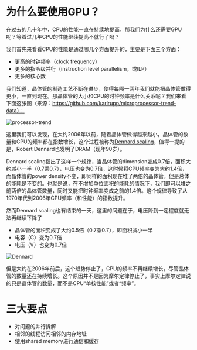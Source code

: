 # 为什么要使用GPU？

在过去的几十年中，CPU的性能一直在持续地提高，那我们为什么还需要GPU呢？等着过几年CPU的性能继续提高不就行了吗？

我们首先来看看CPU的性能是通过哪几个方面提升的，主要是下面三个方面：

* 更高的时钟频率（clock frequency）
* 更多的指令级并行（instruction level parallelism，或ILP）
* 更多的核心数

我们知道，晶体管的制造工艺不断在进步，使得每隔一两年我们就能把晶体管做得更小，一直到现在。那晶体管的大小和CPU的时钟频率是什么关系呢？我们来看下面这张图（来源：https://github.com/karlrupp/microprocessor-trend-data）：

![processor-trend](https://www.karlrupp.net/wp-content/uploads/2018/02/42-years-processor-trend.png)

这里我们可以发现，在大约2006年以前，随着晶体管做得越来越小，晶体管的数量和CPU的频率都在指数增长，这个过程被称为[Dennard scaling](https://en.wikipedia.org/wiki/Dennard_scaling)，值得一提的是，Robert Dennard也发明了DRAM（现年90岁）。

Dennard scaling指出了这样一个规律，当晶体管的dimension变成0.7倍，面积大约减小一半（0.7乘0.7），电压也变为0.7倍，这时候将CPU频率变为大约1.4倍，而晶体管的power density不变，即同样的面积现在堆了两倍的晶体管，但是总体的能耗是不变的。也就是说，在不增加单位面积的能耗的情况下，我们即可以堆之前两倍的晶体管数量，同时又能把时钟频率变成之前的1.4倍。这个规律导致了从1970年代到2006年CPU频率（和性能）的指数提升。

然而Dennard scaling也有结束的一天，这里的问题在于，电压降到一定程度就无法再继续下降了

* 晶体管的面积变成了大约0.5倍（0.7乘0.7），即面积减小一半
* 电容（C）变为0.7倍
* 电压（V）也变为0.7倍


![Dennard](https://upload.wikimedia.org/wikipedia/commons/thumb/2/22/Robert_Dennard.jpg/330px-Robert_Dennard.jpg)


但是大约在2006年前后，这个趋势停止了，CPU的频率不再继续增长，尽管晶体管的数量还在持续增长。这个原因并不是因为摩尔定律停止了，事实上摩尔定律说的只是晶体管的数量，而不是CPU“单核性能”或者“频率”。

# 三大要点
* 对问题的并行拆解
* 相邻的线程访问相邻的内存地址
* 使用shared memory进行通信和缓存